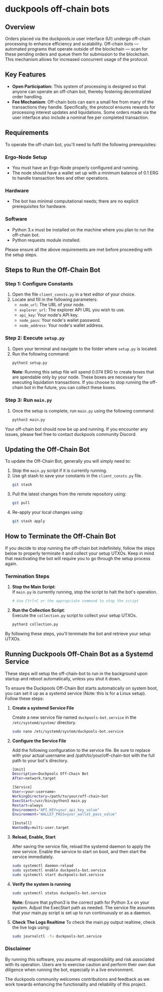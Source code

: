 # duckpools off-chain bots

## Overview
Orders placed via the duckpools.io user interface (UI) undergo off-chain processing to enhance efficiency and scalability. Off-chain bots — automated programs that operate outside of the blockchain — scan for these pending orders and queue them for submission to the blockchain. This mechanism allows for increased concurrent usage of the protocol.

## Key Features
* **Open Participation:** This system of processing is designed so that anyone can operate an off-chain bot, thereby fostering decentralized order handling.
* **Fee Mechanism**: Off-chain bots can earn a small fee from many of the transactions they handle. Specifically, the protocol ensures rewards for processing interest updates and liquidations. Some orders made via the user interface also include a nominal fee per completed transaction.

## Requirements

To operate the off-chain bot, you'll need to fulfil the following prerequisites:

### Ergo-Node Setup
- You must have an Ergo-Node properly configured and running.
- The node should have a wallet set up with a minimum balance of 0.1 ERG to handle transaction fees and other operations.

### Hardware
- The bot has minimal computational needs; there are no explicit prerequisites for hardware.

### Software
- Python 3.x must be installed on the machine where you plan to run the off-chain bot.
- Python requests module installed.

Please ensure all the above requirements are met before proceeding with the setup steps.

## Steps to Run the Off-Chain Bot

### Step 1: Configure Constants

1. Open the file `client_consts.py` in a text editor of your choice.
2. Locate and fill in the following parameters:
    - `node_url`: The URL of your node.
    - `explorer_url`: The explorer API URL you wish to use.
    - `api_key`: Your node's API key.
    - `node_pass`: Your node's wallet password.
    - `node_address`: Your node's wallet address.
### Step 2: Execute `setup.py`

1. Open your terminal and navigate to the folder where `setup.py` is located.
2. Run the following command:
    ```bash
    python3 setup.py
    ```
    **Note**: Running this setup file will spend 0.074 ERG to create boxes that are spendable only by your node. These boxes are necessary for executing liquidation transactions. If you choose to stop running the off-chain bot in the future, you can collect these boxes.

### Step 3: Run `main.py`

1. Once the setup is complete, run `main.py` using the following command:
    ```bash
    python3 main.py
    ```

Your off-chain bot should now be up and running. If you encounter any issues, please feel free to contact duckpools community Discord.

## Updating the Off-Chain Bot

To update the Off-Chain Bot, generally you will simply need to:

1. Stop the `main.py` script if it is currently running.
2. Use git stash to save your constants in the `client_consts.py` file.
     ```bash
    git stash
    ```
4. Pull the latest changes from the remote repository using:
      ```bash
    git pull
    ```
6. Re-apply your local changes using:
     ```bash
    git stash apply
    ```

## How to Terminate the Off-Chain Bot

If you decide to stop running the off-chain bot indefinitely, follow the steps below to properly terminate it and collect your setup UTXOs. Keep in mind that reactivating the bot will require you to go through the setup process again.

### Termination Steps

1. **Stop the Main Script**:  
   If `main.py` is currently running, stop the script to halt the bot's operation.
    ```bash
    # Use Ctrl+C or the appropriate command to stop the script
    ```
    
2. **Run the Collection Script**:  
   Execute the `collection.py` script to collect your setup UTXOs.
    ```bash
    python3 collection.py
    ```

By following these steps, you'll terminate the bot and retrieve your setup UTXOs.

## Running Duckpools Off-Chain Bot as a Systemd Service
These steps will setup the off-chain-bot to run in the background upon startup and reboot automatically, unless you shut it down.

To ensure the Duckpools Off-Chain Bot starts automatically on system boot, you can set it up as a systemd service (Note: this is for a Linux setup). Follow these steps:

1. **Create a systemd Service File**

    Create a new service file named `duckpools-bot.service` in the `/etc/systemd/system/` directory.

    ```bash
    sudo nano /etc/systemd/system/duckpools-bot.service
    ```

2. **Configure the Service File**

    Add the following configuration to the service file. Be sure to replace <your-username> with your actual username and /path/to/your/off-chain-bot with the full path to your bot's directory.

    ```bash
    [Unit]
    Description=Duckpools Off-Chain Bot
    After=network.target

    [Service]
    User=<your-username>
    WorkingDirectory=/path/to/your/off-chain-bot
    ExecStart=/usr/bin/python3 main.py
    Restart=always
    Environment="API_KEY=your_api_key_value"
    Environment="WALLET_PASS=your_wallet_pass_value"

    [Install]
    WantedBy=multi-user.target
    ```
3. **Reload, Enable, Start**

    After saving the service file, reload the systemd daemon to apply the new service. Enable the service to start on boot, and then start the service immediately.

    ```bash
    sudo systemctl daemon-reload
    sudo systemctl enable duckpools-bot.service
    sudo systemctl start duckpools-bot.service
    ```

4. **Verify the system is running**

    ```bash
    sudo systemctl status duckpools-bot.service
    ```

    **Note:** Ensure that python3 is the correct path for Python 3.x on your system. Adjust the ExecStart path as needed. The service file assumes that your main.py script is set up to run continuously or as a daemon.

5. **Check The Logs Realtime**
    To check the main.py output realtime, check the live logs using:
    
    ```bash
    sudo journalctl -fu duckpools-bot.service
    ```

### Disclaimer
By running this software, you assume all responsibility and risk associated with its operation. Users are to exercise caution and perform their own due diligence when running the bot, especially in a live environment.

The duckpools community welcomes contributions and feedback as we work towards enhancing the functionality and reliability of this project.

